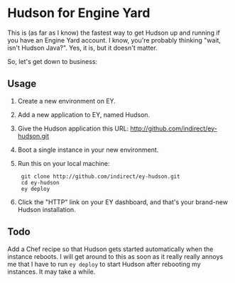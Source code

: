 # Hudson for Engine Yard

This is (as far as I know) the fastest way to get Hudson up and running if you have an Engine Yard account. I know, you're probably thinking "wait, isn't Hudson Java?". Yes, it is, but it doesn't matter.

So, let's get down to business:

## Usage

  1. Create a new environment on EY.
  2. Add a new application to EY, named Hudson.
  3. Give the Hudson application this URL: http://github.com/indirect/ey-hudson.git
  4. Boot a single instance in your new environment.
  5. Run this on your local machine:

          git clone http://github.com/indirect/ey-hudson.git
          cd ey-hudson
          ey deploy

  6. Click the "HTTP" link on your EY dashboard, and that's your brand-new Hudson installation.

## Todo

  Add a Chef recipe so that Hudson gets started automatically when the instance reboots. I will get around to this as soon as it really really annoys me that I have to run `ey deploy` to start Hudson after rebooting my instances. It may take a while.